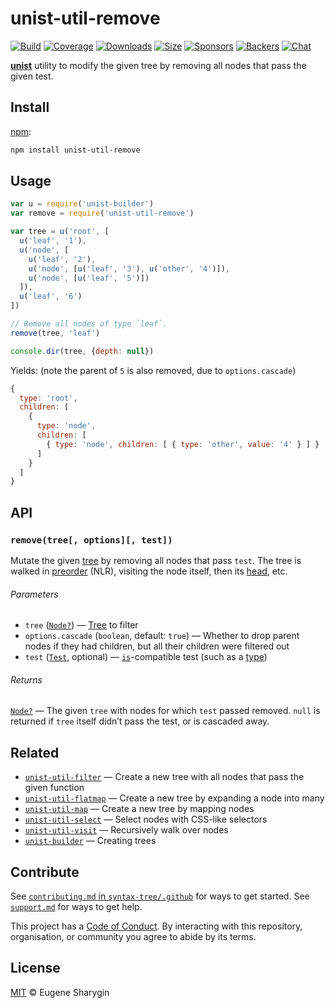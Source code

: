 # unist-util-remove

[![Build][build-badge]][build]
[![Coverage][coverage-badge]][coverage]
[![Downloads][downloads-badge]][downloads]
[![Size][size-badge]][size]
[![Sponsors][sponsors-badge]][collective]
[![Backers][backers-badge]][collective]
[![Chat][chat-badge]][chat]

[**unist**][unist] utility to modify the given tree by removing all nodes that
pass the given test.

## Install

[npm][]:

```sh
npm install unist-util-remove
```

## Usage

```js
var u = require('unist-builder')
var remove = require('unist-util-remove')

var tree = u('root', [
  u('leaf', '1'),
  u('node', [
    u('leaf', '2'),
    u('node', [u('leaf', '3'), u('other', '4')]),
    u('node', [u('leaf', '5')])
  ]),
  u('leaf', '6')
])

// Remove all nodes of type `leaf`.
remove(tree, 'leaf')

console.dir(tree, {depth: null})
```

Yields: (note the parent of `5` is also removed, due to `options.cascade`)

```js
{
  type: 'root',
  children: [
    {
      type: 'node',
      children: [
        { type: 'node', children: [ { type: 'other', value: '4' } ] }
      ]
    }
  ]
}
```

## API

### `remove(tree[, options][, test])`

Mutate the given [tree][] by removing all nodes that pass `test`.
The tree is walked in [preorder][] (NLR), visiting the node itself, then its
[head][], etc.

###### Parameters

*   `tree` ([`Node?`][node])
    — [Tree][] to filter
*   `options.cascade` (`boolean`, default: `true`)
    — Whether to drop parent nodes if they had children, but all their children
    were filtered out
*   `test` ([`Test`][is], optional) — [`is`][is]-compatible test (such as a
    [type][])

###### Returns

[`Node?`][node] — The given `tree` with nodes for which `test` passed removed.
`null` is returned if `tree` itself didn’t pass the test, or is cascaded away.

## Related

*   [`unist-util-filter`](https://github.com/syntax-tree/unist-util-filter)
    — Create a new tree with all nodes that pass the given function
*   [`unist-util-flatmap`](https://gitlab.com/staltz/unist-util-flatmap)
    — Create a new tree by expanding a node into many
*   [`unist-util-map`](https://github.com/syntax-tree/unist-util-map)
    — Create a new tree by mapping nodes
*   [`unist-util-select`](https://github.com/syntax-tree/unist-util-select)
    — Select nodes with CSS-like selectors
*   [`unist-util-visit`](https://github.com/syntax-tree/unist-util-visit)
    — Recursively walk over nodes
*   [`unist-builder`](https://github.com/syntax-tree/unist-builder)
    — Creating trees

## Contribute

See [`contributing.md` in `syntax-tree/.github`][contributing] for ways to get
started.
See [`support.md`][support] for ways to get help.

This project has a [Code of Conduct][coc].
By interacting with this repository, organisation, or community you agree to
abide by its terms.

## License

[MIT][license] © Eugene Sharygin

<!-- Definitions -->

[build-badge]: https://img.shields.io/travis/syntax-tree/unist-util-filter.svg

[build]: https://travis-ci.org/syntax-tree/unist-util-filter

[coverage-badge]: https://img.shields.io/codecov/c/github/syntax-tree/unist-util-filter.svg

[coverage]: https://codecov.io/github/syntax-tree/unist-util-filter

[downloads-badge]: https://img.shields.io/npm/dm/unist-util-filter.svg

[downloads]: https://www.npmjs.com/package/unist-util-filter

[size-badge]: https://img.shields.io/bundlephobia/minzip/unist-util-filter.svg

[size]: https://bundlephobia.com/result?p=unist-util-filter

[sponsors-badge]: https://opencollective.com/unified/sponsors/badge.svg

[backers-badge]: https://opencollective.com/unified/backers/badge.svg

[collective]: https://opencollective.com/unified

[chat-badge]: https://img.shields.io/badge/join%20the%20community-on%20spectrum-7b16ff.svg

[chat]: https://spectrum.chat/unified/syntax-tree

[npm]: https://docs.npmjs.com/cli/install

[license]: license

[unist]: https://github.com/syntax-tree/unist

[node]: https://github.com/syntax-tree/unist#node

[tree]: https://github.com/syntax-tree/unist#tree

[preorder]: https://www.geeksforgeeks.org/tree-traversals-inorder-preorder-and-postorder/

[head]: https://github.com/syntax-tree/unist#head

[type]: https://github.com/syntax-tree/unist#type

[is]: https://github.com/syntax-tree/unist-util-is

[contributing]: https://github.com/syntax-tree/.github/blob/master/contributing.md

[support]: https://github.com/syntax-tree/.github/blob/master/support.md

[coc]: https://github.com/syntax-tree/.github/blob/master/code-of-conduct.md
